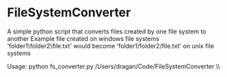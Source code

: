 # FileSystemConverter

A simple python script that converts files created by one file system to another
Example file created on windows file systems 'folder1\folder2\file.txt' 
would become 'folder1/folder2/file.txt' on unix file systems

Usage: python fs_converter.py /Users/dragan/Code/FileSystemConverter \\\\

